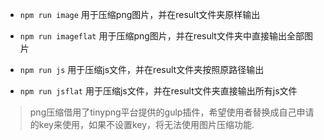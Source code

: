 - `npm run image` 用于压缩png图片，并在result文件夹原样输出

- `npm run imageflat` 用于压缩png图片，并在result文件夹中直接输出全部图片

- `npm run js` 用于压缩js文件，并在result文件夹按照原路径输出

- `npm run jsflat` 用于压缩js文件，并在result文件夹直接输出所有js文件

> png压缩借用了tinypng平台提供的gulp插件，希望使用者替换成自己申请的key来使用，如果不设置key，将无法使用图片压缩功能.